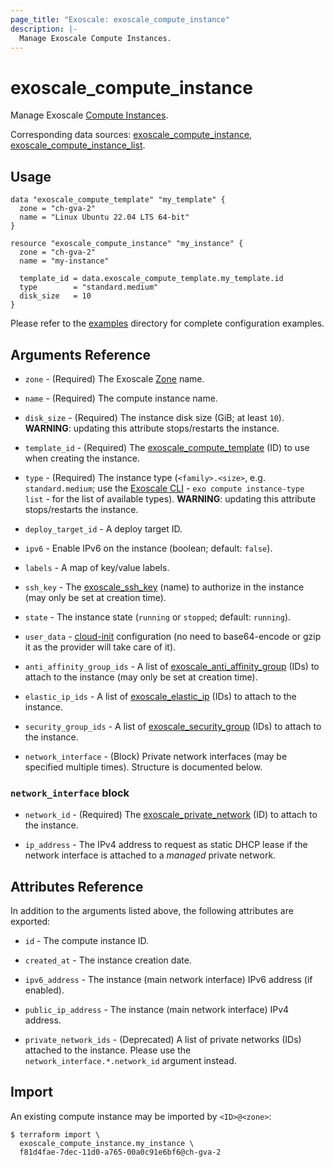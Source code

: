 ```yaml
---
page_title: "Exoscale: exoscale_compute_instance"
description: |-
  Manage Exoscale Compute Instances.
---
```


# exoscale\_compute\_instance

Manage Exoscale [Compute Instances](https://community.exoscale.com/documentation/compute/).

Corresponding data sources: [exoscale_compute_instance](../data-sources/compute_instance.md), [exoscale_compute_instance_list](../data-sources/compute_instance_list.md).


## Usage

```hcl
data "exoscale_compute_template" "my_template" {
  zone = "ch-gva-2"
  name = "Linux Ubuntu 22.04 LTS 64-bit"
}

resource "exoscale_compute_instance" "my_instance" {
  zone = "ch-gva-2"
  name = "my-instance"

  template_id = data.exoscale_compute_template.my_template.id
  type        = "standard.medium"
  disk_size   = 10
}
```

Please refer to the [examples](https://github.com/exoscale/terraform-provider-exoscale/tree/master/examples/)
directory for complete configuration examples.


## Arguments Reference

[zone]: https://www.exoscale.com/datacenters/
[cli]: https://github.com/exoscale/cli/
[cloud-init]: https://cloudinit.readthedocs.io/

* `zone` - (Required) The Exoscale [Zone][zone] name.
* `name` - (Required) The compute instance name.
* `disk_size` - (Required) The instance disk size (GiB; at least `10`). **WARNING**: updating this attribute stops/restarts the instance.
* `template_id` - (Required) The [exoscale_compute_template](../data-sources/compute_template.md) (ID) to use when creating the instance.
* `type` - (Required) The instance type (`<family>.<size>`, e.g. `standard.medium`; use the [Exoscale CLI][cli] - `exo compute instance-type list` - for the list of available types). **WARNING**: updating this attribute stops/restarts the instance.

* `deploy_target_id` - A deploy target ID.
* `ipv6` - Enable IPv6 on the instance (boolean; default: `false`).
* `labels` - A map of key/value labels.
* `ssh_key` - The [exoscale_ssh_key](./ssh_key.md) (name) to authorize in the instance (may only be set at creation time).
* `state` - The instance state (`running` or `stopped`; default: `running`).
* `user_data` - [cloud-init][cloud-init] configuration (no need to base64-encode or gzip it as the provider will take care of it).

* `anti_affinity_group_ids` - A list of [exoscale_anti_affinity_group](./anti_affinity_group.md) (IDs) to attach to the instance (may only be set at creation time).
* `elastic_ip_ids` - A list of [exoscale_elastic_ip](./elastic_ip.md) (IDs) to attach to the instance.
* `security_group_ids` - A list of [exoscale_security_group](./security_group.md) (IDs) to attach to the instance.

* `network_interface` - (Block) Private network interfaces (may be specified multiple times). Structure is documented below.

### `network_interface` block

* `network_id` - (Required) The [exoscale_private_network](./private_network.md) (ID) to attach to the instance.

* `ip_address` - The IPv4 address to request as static DHCP lease if the network interface is attached to a *managed* private network.


## Attributes Reference

In addition to the arguments listed above, the following attributes are exported:

* `id` - The compute instance ID.
* `created_at` - The instance creation date.
* `ipv6_address` - The instance (main network interface) IPv6 address (if enabled).
* `public_ip_address` - The instance (main network interface) IPv4 address.

* `private_network_ids` - (Deprecated) A list of private networks (IDs) attached to the instance. Please use the `network_interface.*.network_id` argument instead.


## Import

An existing compute instance may be imported by `<ID>@<zone>`:

```console
$ terraform import \
  exoscale_compute_instance.my_instance \
  f81d4fae-7dec-11d0-a765-00a0c91e6bf6@ch-gva-2
```
